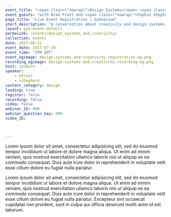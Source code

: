 ```yaml
---
event_title: "<span class=\"nowrap\">Design Systems</span> <span class=\"nowrap\">and Creativity:</span> <span class=\"nowrap\">Unlikely Allies</span>"
event_guests: "with Brad Frost and <span class=\"nowrap\">Sophie Shepherd</span>"
page_title: "Live Event Registration | Gymnasium"
short_description: "A conversation about creativity and design systems with special guests Brad Frost and Sophie Shepherd."
layout: gym-event-default
permalink: /events/design_systems_and_creativity/
collection: events
date: 2017-06-21
event_date: 2017-07-19
event_time: "2PM EDT"
event_ogimage: design-systems-and-creativity-registration-og.png
recording_ogimage: design-systems-and-creativity-recording-og.png
host: josborn
speaker:
    - bfrost
    - sshepherd
content_category: design
landing: true
register: false
recording: false
video: false
webinar_ID: 000
webinar_question_key: 000
video_ID:



---
```

<p>
Lorem ipsum dolor sit amet, consectetur adipisicing elit, sed do eiusmod tempor incididunt ut labore et dolore magna aliqua. Ut enim ad minim veniam, quis nostrud exercitation ullamco laboris nisi ut aliquip ex ea commodo consequat. Duis aute irure dolor in reprehenderit in voluptate velit esse cillum dolore eu fugiat nulla pariatur.
</p>

<p class="call-out">
Lorem ipsum dolor sit amet, consectetur adipisicing elit, sed do eiusmod tempor incididunt ut labore et dolore magna aliqua. Ut enim ad minim veniam, quis nostrud exercitation ullamco laboris nisi ut aliquip ex ea commodo consequat. Duis aute irure dolor in reprehenderit in voluptate velit esse cillum dolore eu fugiat nulla pariatur. Excepteur sint occaecat cupidatat non proident, sunt in culpa qui officia deserunt mollit anim id est laborum.
</p>

